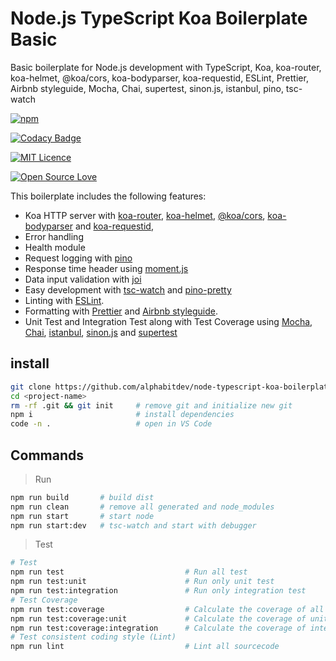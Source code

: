 # Node.js TypeScript Koa Boilerplate Basic

Basic boilerplate for Node.js development with TypeScript, Koa, koa-router, koa-helmet, @koa/cors, koa-bodyparser, koa-requestid, ESLint, Prettier, Airbnb styleguide, Mocha, Chai, supertest, sinon.js, istanbul, pino, tsc-watch

[<img alt="npm" src="https://img.shields.io/david/alphabitdev/node-typescript-koa-boilerplate-basic.svg?style=flat-square">](https://david-dm.org/alphabitdev/node-typescript-koa-boilerplate-basic)

[![Codacy Badge](https://api.codacy.com/project/badge/Grade/591d2aec2a0148aea36aa3e5c787ffe9)](https://app.codacy.com/manual/alphabitdev/node-typescript-koa-boilerplate-basic?utm_source=github.com&utm_medium=referral&utm_content=alphabitdev/node-typescript-koa-boilerplate-basic&utm_campaign=Badge_Grade_Dashboard)


[<img alt="MIT Licence" src="https://badges.frapsoft.com/os/mit/mit.svg?v=103">](https://opensource.org/licenses/mit-license.php)

[<img alt="Open Source Love" src="https://badges.frapsoft.com/os/v1/open-source.svg?v=103">](https://github.com/ellerbrock/open-source-badge/)

This boilerplate includes the following features:
- Koa HTTP server with [koa-router](https://github.com/ZijianHe/koa-router), [koa-helmet](https://github.com/venables/koa-helmet#readme), [@koa/cors](https://github.com/koajs/cors), [koa-bodyparser](https://github.com/koajs/bodyparser) and [koa-requestid](https://github.com/uphold/koa-requestid/),
- Error handling
- Health module
- Request logging with [pino](https://github.com/pinojs/pino)
- Response time header using [moment.js](https://momentjs.com/)
- Data input validation with [joi](https://github.com/hapijs/joi)
- Easy development with [tsc-watch](https://github.com/gilamran/tsc-watch#readme) and [pino-pretty](https://github.com/pinojs/pino-pretty)
- Linting with [ESLint](https://eslint.org/).
- Formatting with [Prettier](https://prettier.io/) and [Airbnb styleguide](https://github.com/airbnb/javascript).
- Unit Test and Integration Test along with Test Coverage using [Mocha](https://mochajs.org/), [Chai](https://www.chaijs.com/), [istanbul](https://istanbul.js.org/), [sinon.js]() and [supertest]()

## install
```zsh
git clone https://github.com/alphabitdev/node-typescript-koa-boilerplate-basic <project-name>
cd <project-name>
rm -rf .git && git init     # remove git and initialize new git
npm i                       # install dependencies
code -n .                   # open in VS Code
```
## Commands
> Run

```zsh
npm run build       # build dist
npm run clean       # remove all generated and node_modules
npm run start       # start node
npm run start:dev   # tsc-watch and start with debugger
```
> Test

```zsh
# Test
npm run test                           # Run all test
npm run test:unit                      # Run only unit test
npm run test:integration               # Run only integration test
# Test Coverage
npm run test:coverage                  # Calculate the coverage of all test
npm run test:coverage:unit             # Calculate the coverage of unit test
npm run test:coverage:integration      # Calculate the coverage of integration test
# Test consistent coding style (Lint)
npm run lint                           # Lint all sourcecode
```
